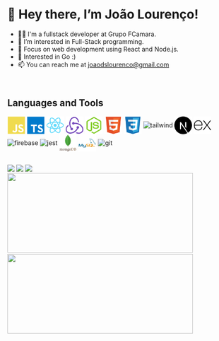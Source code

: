 <h1>👋 Hey there, I’m João Lourenço!</h1>

- 👨‍💻 I'm a fullstack developer at Grupo FCamara.
- 👀 I’m interested in Full-Stack programming.
- 🔧 Focus on web development using React and Node.js.
- 🌱 Interested in Go :)
- 📫 You can reach me at joaodslourenco@gmail.com


<div style="display: inline_block"><br>
<h2>Languages and Tools</h2>
  <img align="center" alt="Joau-Js" title="JavaScript" height="40" width="40" src="https://raw.githubusercontent.com/devicons/devicon/master/icons/javascript/javascript-plain.svg">
  <img align="center" alt="Joau-Ts" title="TypeScript" height="40" width="40" src="https://raw.githubusercontent.com/devicons/devicon/master/icons/typescript/typescript-plain.svg">
  <img align="center" alt="Joau-React" title="React" height="40" width="40" src="https://raw.githubusercontent.com/devicons/devicon/master/icons/react/react-original.svg">
   <img align="center" title="Redux" src="https://raw.githubusercontent.com/devicons/devicon/master/icons/redux/redux-original.svg" alt="redux" width="40" height="40"/>
  <img align="center" alt="Joau-Node" title="Node.js" height="40" width="40" src="https://raw.githubusercontent.com/devicons/devicon/master/icons/nodejs/nodejs-original.svg">
  <img align="center" alt="Joau-HTML" title="HTML5" height="40" width="40" src="https://raw.githubusercontent.com/devicons/devicon/master/icons/html5/html5-original.svg">
  <img align="center" alt="Joau-CSS" title="CSS3"height="40" width="40" src="https://raw.githubusercontent.com/devicons/devicon/master/icons/css3/css3-original.svg">
   <img align="center" title="Tailwind CSS" src="https://www.vectorlogo.zone/logos/tailwindcss/tailwindcss-icon.svg" alt="tailwind" width="40" height="40"/>
  <img align="center" alt="Joau-Next" title="Next.js" height="40" width="40" src="https://raw.githubusercontent.com/devicons/devicon/master/icons/nextjs/nextjs-original.svg" />
 <img align="center" title="Express" src="https://raw.githubusercontent.com/devicons/devicon/master/icons/express/express-original.svg" alt="express" width="40" height="40"/>
 <img align="center" title="Firebase" src="https://www.vectorlogo.zone/logos/firebase/firebase-icon.svg" alt="firebase" width="40" height="40"/>
 <img align="center" title="Jest" src="https://www.vectorlogo.zone/logos/jestjsio/jestjsio-icon.svg" alt="jest" width="40" height="40"/>
  <img align="center" title=""MongoDB src="https://raw.githubusercontent.com/devicons/devicon/master/icons/mongodb/mongodb-original-wordmark.svg" alt="mongodb" width="40" height="40"/> 
  <img align="center" title="MySQL" src="https://raw.githubusercontent.com/devicons/devicon/master/icons/mysql/mysql-original-wordmark.svg" alt="mysql" width="40" height="40"/>
  <img align="center" title="Git" src="https://www.vectorlogo.zone/logos/git-scm/git-scm-icon.svg" alt="git" width="40" height="40"/>
</div>

##

<div>
   <a href="https://instagram.com/joau_" target="_blank"><img src="https://img.shields.io/badge/-Instagram-%23E4405F?style=for-the-badge&logo=instagram&logoColor=white" target="_blank"></a>
  <a href = "mailto:joaodslourenco@gmail.com"><img src="https://img.shields.io/badge/-Gmail-%23333?style=for-the-badge&logo=gmail&logoColor=white" target="_blank"></a>
  <a href="https://www.linkedin.com/in/joaodslourenco" target="_blank"><img src="https://img.shields.io/badge/-LinkedIn-%230077B5?style=for-the-badge&logo=linkedin&logoColor=white" target="_blank"></a> 
</div>

<div>
  <img height="180em" width="420em" src="https://github-readme-stats.vercel.app/api?username=joaodslourenco&show_icons=true&theme=dark&include_all_commits=true&count_private=true"/>
  <img height="180em" width="420em"src="https://github-readme-stats.vercel.app/api/top-langs/?username=joaodslourenco&layout=compact&langs_count=7&theme=dark"/>
</div>
